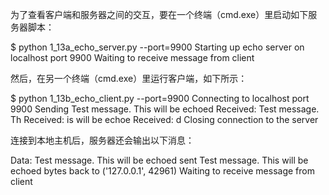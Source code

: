 为了查看客户端和服务器之间的交互，要在一个终端（cmd.exe）里启动如下服务器脚本：

$ python 1_13a_echo_server.py --port=9900
Starting up echo server on localhost port 9900
Waiting to receive message from client

然后，在另一个终端（cmd.exe）里运行客户端，如下所示：

$ python 1_13b_echo_client.py --port=9900
Connecting to localhost port 9900
Sending Test message. This will be echoed
Received: Test message. Th
Received: is will be echoe
Received: d
Closing connection to the server

连接到本地主机后，服务器还会输出以下消息：

Data: Test message. This will be echoed
sent Test message. This will be echoed bytes back to ('127.0.0.1', 42961)
Waiting to receive message from client


<!-- 
网络数据交换太容易发生编码错误了，注意去解决
发送的时候转换成二进制，接受打印数据的时候变成字符串
-->